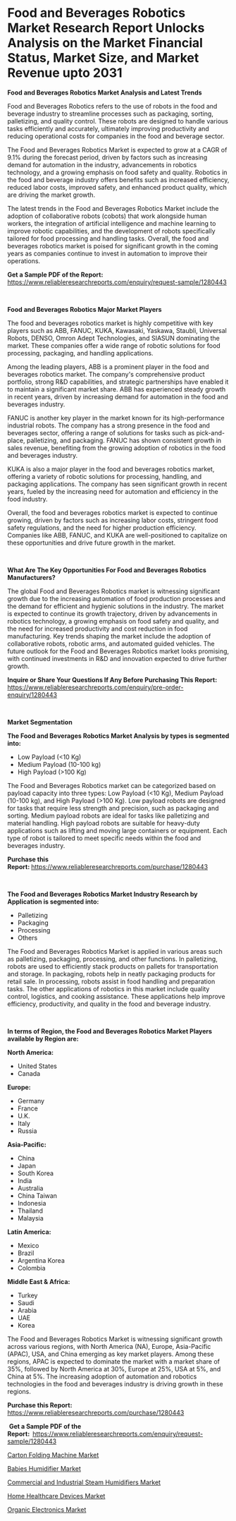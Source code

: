 <p><h1>Food and Beverages Robotics Market Research Report Unlocks Analysis on the Market Financial Status, Market Size, and Market Revenue upto 2031</h1></p><p><strong>Food and Beverages Robotics Market Analysis and Latest Trends</strong></p>
<p><p>Food and Beverages Robotics refers to the use of robots in the food and beverage industry to streamline processes such as packaging, sorting, palletizing, and quality control. These robots are designed to handle various tasks efficiently and accurately, ultimately improving productivity and reducing operational costs for companies in the food and beverage sector.</p><p>The Food and Beverages Robotics Market is expected to grow at a CAGR of 9.1% during the forecast period, driven by factors such as increasing demand for automation in the industry, advancements in robotics technology, and a growing emphasis on food safety and quality. Robotics in the food and beverage industry offers benefits such as increased efficiency, reduced labor costs, improved safety, and enhanced product quality, which are driving the market growth.</p><p>The latest trends in the Food and Beverages Robotics Market include the adoption of collaborative robots (cobots) that work alongside human workers, the integration of artificial intelligence and machine learning to improve robotic capabilities, and the development of robots specifically tailored for food processing and handling tasks. Overall, the food and beverages robotics market is poised for significant growth in the coming years as companies continue to invest in automation to improve their operations.</p></p>
<p><strong>Get a Sample PDF of the Report:&nbsp;</strong> <a href="https://www.reliableresearchreports.com/enquiry/request-sample/1280443">https://www.reliableresearchreports.com/enquiry/request-sample/1280443</a></p>
<p>&nbsp;</p>
<p><strong>Food and Beverages Robotics Major Market Players</strong></p>
<p><p>The food and beverages robotics market is highly competitive with key players such as ABB, FANUC, KUKA, Kawasaki, Yaskawa, Staubli, Universal Robots, DENSO, Omron Adept Technologies, and SIASUN dominating the market. These companies offer a wide range of robotic solutions for food processing, packaging, and handling applications.</p><p>Among the leading players, ABB is a prominent player in the food and beverages robotics market. The company's comprehensive product portfolio, strong R&D capabilities, and strategic partnerships have enabled it to maintain a significant market share. ABB has experienced steady growth in recent years, driven by increasing demand for automation in the food and beverages industry.</p><p>FANUC is another key player in the market known for its high-performance industrial robots. The company has a strong presence in the food and beverages sector, offering a range of solutions for tasks such as pick-and-place, palletizing, and packaging. FANUC has shown consistent growth in sales revenue, benefiting from the growing adoption of robotics in the food and beverages industry.</p><p>KUKA is also a major player in the food and beverages robotics market, offering a variety of robotic solutions for processing, handling, and packaging applications. The company has seen significant growth in recent years, fueled by the increasing need for automation and efficiency in the food industry.</p><p>Overall, the food and beverages robotics market is expected to continue growing, driven by factors such as increasing labor costs, stringent food safety regulations, and the need for higher production efficiency. Companies like ABB, FANUC, and KUKA are well-positioned to capitalize on these opportunities and drive future growth in the market.</p></p>
<p>&nbsp;</p>
<p><strong>What Are The Key Opportunities For Food and Beverages Robotics Manufacturers?</strong></p>
<p><p>The global Food and Beverages Robotics market is witnessing significant growth due to the increasing automation of food production processes and the demand for efficient and hygienic solutions in the industry. The market is expected to continue its growth trajectory, driven by advancements in robotics technology, a growing emphasis on food safety and quality, and the need for increased productivity and cost reduction in food manufacturing. Key trends shaping the market include the adoption of collaborative robots, robotic arms, and automated guided vehicles. The future outlook for the Food and Beverages Robotics market looks promising, with continued investments in R&D and innovation expected to drive further growth.</p></p>
<p><strong>Inquire or Share Your Questions If Any Before Purchasing This Report:</strong> <a href="https://www.reliableresearchreports.com/enquiry/pre-order-enquiry/1280443">https://www.reliableresearchreports.com/enquiry/pre-order-enquiry/1280443</a></p>
<p>&nbsp;</p>
<p><strong>Market Segmentation</strong></p>
<p><strong>The Food and Beverages Robotics Market Analysis by types is segmented into:</strong></p>
<p><ul><li>Low Payload (<10 Kg)</li><li>Medium Payload (10-100 kg)</li><li>High Payload (>100 Kg)</li></ul></p>
<p><p>The Food and Beverages Robotics market can be categorized based on payload capacity into three types: Low Payload (<10 Kg), Medium Payload (10-100 kg), and High Payload (>100 Kg). Low payload robots are designed for tasks that require less strength and precision, such as packaging and sorting. Medium payload robots are ideal for tasks like palletizing and material handling. High payload robots are suitable for heavy-duty applications such as lifting and moving large containers or equipment. Each type of robot is tailored to meet specific needs within the food and beverages industry.</p></p>
<p><strong>Purchase this Report:&nbsp;</strong><a href="https://www.reliableresearchreports.com/purchase/1280443">https://www.reliableresearchreports.com/purchase/1280443</a></p>
<p>&nbsp;</p>
<p><strong>The Food and Beverages Robotics Market Industry Research by Application is segmented into:</strong></p>
<p><ul><li>Palletizing</li><li>Packaging</li><li>Processing</li><li>Others</li></ul></p>
<p><p>The Food and Beverages Robotics Market is applied in various areas such as palletizing, packaging, processing, and other functions. In palletizing, robots are used to efficiently stack products on pallets for transportation and storage. In packaging, robots help in neatly packaging products for retail sale. In processing, robots assist in food handling and preparation tasks. The other applications of robotics in this market include quality control, logistics, and cooking assistance. These applications help improve efficiency, productivity, and quality in the food and beverage industry.</p></p>
<p>&nbsp;</p>
<p><strong>In terms of Region, the Food and Beverages Robotics Market Players available by Region are:</strong></p>
<p>
    <p> <strong> North America: </strong>
        <ul>
            <li>United States</li>
            <li>Canada</li>
        </ul>
        </p> 
    <p> <strong> Europe: </strong>
        <ul>
            <li>Germany</li>
            <li>France</li>
            <li>U.K.</li>
            <li>Italy</li>
            <li>Russia</li>
        </ul>
        </p> 
    <p> <strong> Asia-Pacific: </strong>
        <ul>
            <li>China</li>
            <li>Japan</li>
            <li>South Korea</li>
            <li>India</li>
            <li>Australia</li>
            <li>China Taiwan</li>
            <li>Indonesia</li>
            <li>Thailand</li>
            <li>Malaysia</li>
        </ul>
        </p> 
    <p> <strong> Latin America: </strong>
        <ul>
            <li>Mexico</li>
            <li>Brazil</li>
            <li>Argentina Korea</li>
            <li>Colombia</li>
        </ul>
        </p> 
    <p> <strong> Middle East & Africa: </strong>
        <ul>
            <li>Turkey</li>
            <li>Saudi</li>
            <li>Arabia</li>
            <li>UAE</li>
            <li>Korea</li>
        </ul>
    </p>
    </p>
<p><p>The Food and Beverages Robotics Market is witnessing significant growth across various regions, with North America (NA), Europe, Asia-Pacific (APAC), USA, and China emerging as key market players. Among these regions, APAC is expected to dominate the market with a market share of 35%, followed by North America at 30%, Europe at 25%, USA at 5%, and China at 5%. The increasing adoption of automation and robotics technologies in the food and beverages industry is driving growth in these regions.</p></p>
<p><strong>Purchase this Report: </strong><a href="https://www.reliableresearchreports.com/purchase/1280443">https://www.reliableresearchreports.com/purchase/1280443</a></p>
<p>&nbsp;<strong>Get a Sample PDF of the Report:&nbsp;&nbsp;</strong><a href="https://www.reliableresearchreports.com/enquiry/request-sample/1280443">https://www.reliableresearchreports.com/enquiry/request-sample/1280443</a></p>
<p><strong></strong></p>
<p><p><a href="https://medium.com/p/ebef0bf9e89a/edit">Carton Folding Machine Market</a></p><p><a href="https://github.com/guneycigdem35/Market-Research-Report-List-2/blob/main/babies-humidifier-market.md">Babies Humidifier Market</a></p><p><a href="https://github.com/Paul14Anderson63/Market-Research-Report-List-2/blob/main/commercial-and-industrial-steam-humidifiers-market.md">Commercial and Industrial Steam Humidifiers Market</a></p><p><a href="https://medium.com/@deniseharvey70/home-healthcare-devices-market-trends-and-market-analysis-forecasted-for-period-2024-2031-29e5cbb9dbc5">Home Healthcare Devices Market</a></p><p><a href="https://medium.com/@anamariaagolli86/organic-electronics-market-report-reveals-the-latest-trends-and-growth-opportunities-of-this-market-0fd10fdb2cdc">Organic Electronics Market</a></p></p>